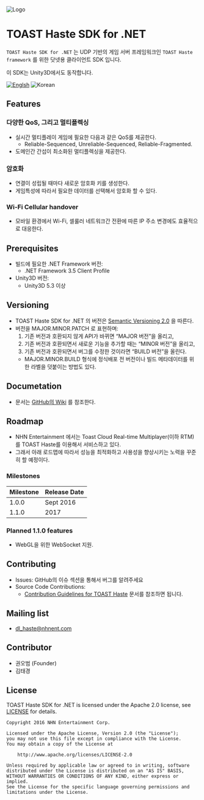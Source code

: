 ![Logo](https://cloud.githubusercontent.com/assets/4951898/19913934/252fd2d8-a0ea-11e6-92e2-c4225e97a020.png)

# TOAST Haste SDK for .NET
`TOAST Haste SDK for .NET` 는 UDP 기반의 게임 서버 프레임워크인 `TOAST Haste framework` 를 위한 닷넷용 클라이언트 SDK 입니다.

이 SDK는 Unity3D에서도 동작합니다.

[![Englsh](https://img.shields.io/badge/Language-English-red.svg)](README.md)
![Korean](https://img.shields.io/badge/Language-Korean-lightgrey.svg)

## Features
### 다양한 QoS, 그리고 멀티플렉싱
- 실시간 멀티플레이 게임에 필요한 다음과 같은 QoS를 제공한다.
    - Reliable-Sequenced, Unreliable-Sequenced, Reliable-Fragmented.
- 도메인간 간섭이 최소화된 멀티플렉싱을 제공한다.

### 암호화
- 연결이 성립될 때마다 새로운 암호화 키를 생성한다.
- 게임특성에 따라서 필요한 데이터를 선택해서 암호화 할 수 있다.

### Wi-Fi Cellular handover
- 모바일 환경에서 Wi-Fi, 셀룰러 네트워크간 전환에 따른 IP 주소 변경에도 효율적으로 대응한다.

## Prerequisites
- 빌드에 필요한 .NET Framework 버전:
    - .NET Framework 3.5 Client Profile
- Unity3D 버전:
    - Unity3D 5.3 이상

## Versioning
- TOAST Haste SDK for .NET 의 버전은 [Semantic Versioning 2.0](http://semver.org/) 을 따른다.
- 버전을 MAJOR.MINOR.PATCH 로 표현하며:
    1. 기존 버전과 호환되지 않게 API가 바뀌면 “MAJOR 버전”을 올리고,
    2. 기존 버전과 호환되면서 새로운 기능을 추가할 때는 “MINOR 버전”을 올리고,
    3. 기존 버전과 호환되면서 버그를 수정한 것이라면 “BUILD 버전”을 올린다.
    - MAJOR.MINOR.BUILD 형식에 정식배포 전 버전이나 빌드 메타데이터를 위한 라벨을 덧붙이는 방법도 있다.

## Documetation
- 문서는 [GitHub의 Wiki](https://github.com/nhnent/toast-haste.sdk.dotnet/wiki) 를 참조한다.

## Roadmap
- NHN Entertainment 에서는 Toast Cloud Real-time Multiplayer(이하 RTM) 를 TOAST Haste를 이용해서 서비스하고 있다.
- 그래서 아래 로드맵에 따라서 성능을 최적화하고 사용성을 향상시키는 노력을 꾸준히 할 예정이다. 

### Milestones

|Milestone|Release Date|
|---------|------------|
|1.0.0    |   Sept 2016|
|1.1.0    | 2017 |

### Planned 1.1.0 features
- WebGL을 위한 WebSocket 지원.

## Contributing
- Issues: GitHub의 이슈 섹션을 통해서 버그를 알려주세요
- Source Code Contributions:
    - [Contribution Guidelines for TOAST Haste](./CONTRIBUTING.md) 문서를 참조하면 됩니다.

## Mailing list
- dl_haste@nhnent.com

## Contributor
- 권오범 (Founder)
- 김태경

## License
TOAST Haste SDK for .NET is licensed under the Apache 2.0 license, see [LICENSE](LICENSE.txt) for details.
```
Copyright 2016 NHN Entertainment Corp.

Licensed under the Apache License, Version 2.0 (the "License");
you may not use this file except in compliance with the License.
You may obtain a copy of the License at

    http://www.apache.org/licenses/LICENSE-2.0

Unless required by applicable law or agreed to in writing, software
distributed under the License is distributed on an "AS IS" BASIS,
WITHOUT WARRANTIES OR CONDITIONS OF ANY KIND, either express or implied.
See the License for the specific language governing permissions and
limitations under the License.

```